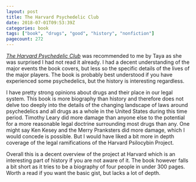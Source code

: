 ```yaml
---
layout: post
title: The Harvard Psychedelic Club
date: 2018-07-01T09:53:39Z
categories: book
tags: ["book", "drugs", "good", "history", "nonfiction"]
pagecount: 272
---
```


[*The Harvard Psychedelic Club*][book-amaz] was recommended to me by Taya as she was surprised I had
not read it already. I had a decent understanding of the major events the book covers, but less so
the specific details of the lives of the major players. The book is probably best understood if you
have experienced some psychedelics, but the history is interesting regardless.

I have pretty strong opinions about drugs and their place in our legal system. This book is more
biography than history and therefore does not delve too deeply into the details of the changing
landscape of laws around psychedelics and all drugs as a whole in the United States during this time
period. Timothy Leary did more damage than anyone else to the potential for a more reasonable
legal doctrine surrounding most drugs than any. One might say Ken Kesey and the Merry Pranksters did
more damage, which I would concede is possible. But I would have liked a bit more in depth coverage
of the legal ramifications of the Harvard Psilocybin Project.

Overall this is a decent overview of the project at Harvard which is an interesting part of history
if you are not aware of it. The book however falls a bit short as it tries to be a biography of four
people in under 300 pages. Worth a read if you want the basic gist, but lacks a lot of depth.

[book-amaz]:      https://amzn.to/2MGPkTN
